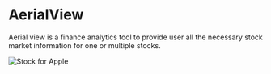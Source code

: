 # AerialView

Aerial view is a finance analytics tool to provide user all the necessary stock market information for one or multiple stocks.

![Stock for Apple](https://github.com/JuneSunshine/AerialView/blob/master/assets/sample_img.png)